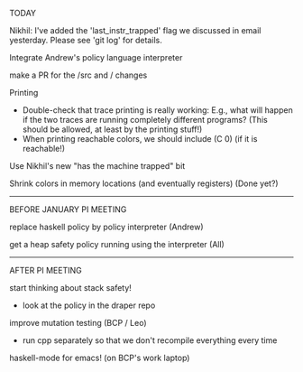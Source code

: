 TODAY

Nikhil: I've added the 'last_instr_trapped' flag we discussed in email yesterday.
Please see 'git log' for details.

Integrate Andrew's policy language interpreter

make a PR for the /src and / changes

Printing
- Double-check that trace printing is really working: E.g., what will
  happen if the two traces are running completely different
  programs?  (This should be allowed, at least by the printing stuff!)
- When printing reachable colors, we should include (C 0) (if it is reachable!)

Use Nikhil's new "has the machine trapped" bit

Shrink colors in memory locations (and eventually registers)  (Done yet?)

___________________________________________________________
BEFORE JANUARY PI MEETING

replace haskell policy by policy interpreter
(Andrew)

get a heap safety policy running using the interpreter
(All)

________________________
AFTER PI MEETING

start thinking about stack safety!
  - look at the policy in the draper repo

improve mutation testing (BCP / Leo)
  - run cpp separately so that we don't recompile everything every time

haskell-mode for emacs!  (on BCP's work laptop)

